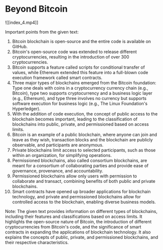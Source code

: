 # Beyond Bitcoin

![[index_4.mp4]]

Important points from the given text:

1.  Bitcoin blockchain is open-source and the entire code is available on GitHub.
2.  Bitcoin's open-source code was extended to release different cryptocurrencies, resulting in the introduction of over 300 cryptocurrencies.
3.  Bitcoin supports a feature called scripts for conditional transfer of values, while Ethereum extended this feature into a full-blown code execution framework called smart contracts.
4.  Three major types of blockchains emerged from the Bitcoin foundation: Type one deals with coins in a cryptocurrency currency chain (e.g., Bitcoin), type two supports cryptocurrency and a business logic layer (e.g., Ethereum), and type three involves no currency but supports software execution for business logic (e.g., The Linux Foundation's Hyperledger).
5.  With the addition of code execution, the concept of public access to the blockchain becomes important, leading to the classification of blockchains into public, private, and permissioned based on access limits.
6.  Bitcoin is an example of a public blockchain, where anyone can join and leave as they wish, transaction blocks and the blockchain are publicly observable, and participants are anonymous.
7.  Private blockchains limit access to selected participants, such as those within an organization, for simplifying operations.
8.  Permissioned blockchains, also called consortium blockchains, are meant for a consortium of collaborating parties and provide ease of governance, provenance, and accountability.
9.  Permissioned blockchains allow only users with permission to collaborate and transact, combining benefits of both public and private blockchains.
10.  Smart contracts have opened up broader applications for blockchain technology, and private and permissioned blockchains allow for controlled access to the blockchain, enabling diverse business models.

Note: The given text provides information on different types of blockchains, including their features and classifications based on access limits. It highlights the open-source nature of Bitcoin, the introduction of different cryptocurrencies from Bitcoin's code, and the significance of smart contracts in expanding the applications of blockchain technology. It also explains the concepts of public, private, and permissioned blockchains, and their respective characteristics.